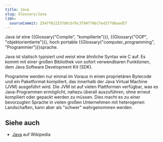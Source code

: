 ```yaml
---
title: Java
slug: Glossary/Java
l10n:
  sourceCommit: 2547f622337d6cbf8c3794776b17ed377d6aad57
---
```


Java ist eine {{Glossary("Compile", "kompilierte")}}, {{Glossary("OOP", "objektorientierte")}}, hoch portable {{Glossary("computer_programming", "Programmier")}}sprache.

Java ist statisch typisiert und weist eine ähnliche Syntax wie C auf. Es kommt mit einer großen Bibliothek von sofort verwendbaren Funktionen, dem Java Software Development Kit (SDK).

Programme werden nur einmal im Voraus in einen proprietären Bytecode und ein Paketformat kompiliert, das innerhalb der Java Virtual Machine (JVM) ausgeführt wird. Die JVM ist auf vielen Plattformen verfügbar, was es Java-Programmen ermöglicht, nahezu überall auszuführen, ohne erneut kompiliert oder gepackt werden zu müssen. Dies macht es zu einer bevorzugten Sprache in vielen großen Unternehmen mit heterogenen Landschaften, kann aber als "schwer" wahrgenommen werden.

## Siehe auch

- [Java](<https://en.wikipedia.org/wiki/Java_(programming_language)>) auf Wikipedia
